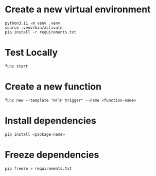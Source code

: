 
# Create a new virtual environment
```
python3.11 -m venv .venv
source .venv/bin/activate
pip install -r requirements.txt
```


# Test Locally

```
func start
```

# Create a new function
```
func new --template "HTTP trigger" --name <function-name>
```

# Install dependencies
```
pip install <package-name>
```

# Freeze dependencies
```
pip freeze > requirements.txt
```

